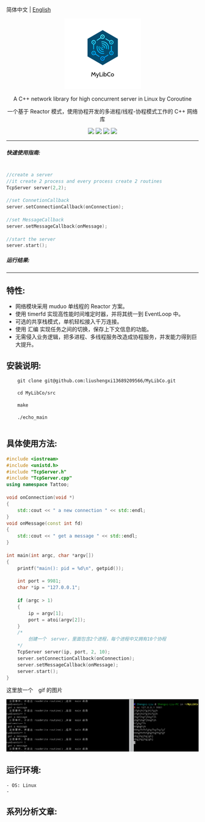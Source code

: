 
简体中文 | [English](./README.zh-English.md) 


<div align="center">

![](https://github.com/liushengxi13689209566/MyLibCo/blob/master/image/LOGO.png)


A C++ network library for high concurrent server in Linux  by Coroutine

一个基于 Reactor 模式，使用协程开发的多进程/线程-协程模式工作的 C++ 网络库

![](https://img.shields.io/badge/release-v1.0-blue.svg)
![](https://img.shields.io/badge/build-passing-green.svg)
![](https://img.shields.io/badge/dependencies-up%20to%20date-green.svg)
![](https://img.shields.io/badge/license-MIT-blue.svg)

</div>

-----

##### 快速使用指南:

```cpp

//create a server 
//it create 2 process and every process create 2 routines
TcpServer server(2,2);

//set ConnetionCallback
server.setConnectionCallback(onConnection);

//set MessageCallback
server.setMessageCallback(onMessage);

//start the server
server.start();

```
##### 运行结果:



-----

## 特性:

- 网络模块采用 muduo 单线程的 Reactor 方案。
- 使用 timerfd 实现高性能时间堆定时器，并将其统一到 EventLoop 中。
- 可选的共享栈模式，单机轻松接入千万连接。
- 使用 汇编 实现任务之间的切换，保存上下文信息的功能。
- 无需侵入业务逻辑，把多进程、多线程服务改造成协程服务，并发能力得到巨大提升。

## 安装说明:

```
    git clone git@github.com:liushengxi13689209566/MyLibCo.git 

    cd MyLibCo/src

    make 

    ./echo_main 
    
```

## 具体使用方法:

```cpp
#include <iostream>
#include <unistd.h>
#include "TcpServer.h"
#include "TcpServer.cpp"
using namespace Tattoo;

void onConnection(void *)
{
	std::cout << " a new connection " << std::endl;
}
void onMessage(const int fd)
{
	std::cout << " get a message " << std::endl;
}

int main(int argc, char *argv[])
{
	printf("main(): pid = %d\n", getpid());
	
    int port = 9981;
	char *ip = "127.0.0.1";
	
	if (argc > 1)
	{
		ip = argv[1];
		port = atoi(argv[2]);
	}
	/*
        创建一个　server，里面包含2个进程，每个进程中又拥有10个协程
    */
	TcpServer server(ip, port, 2, 10);
	server.setConnectionCallback(onConnection);
	server.setMessageCallback(onMessage);
	server.start();
}

```
这里放一个　gif 的图片

![运行结果](https://github.com/liushengxi13689209566/MyLibCo/blob/master/image/frist.png)



## 运行环境:
    - OS: Linux
    - 

## 系列分析文章: